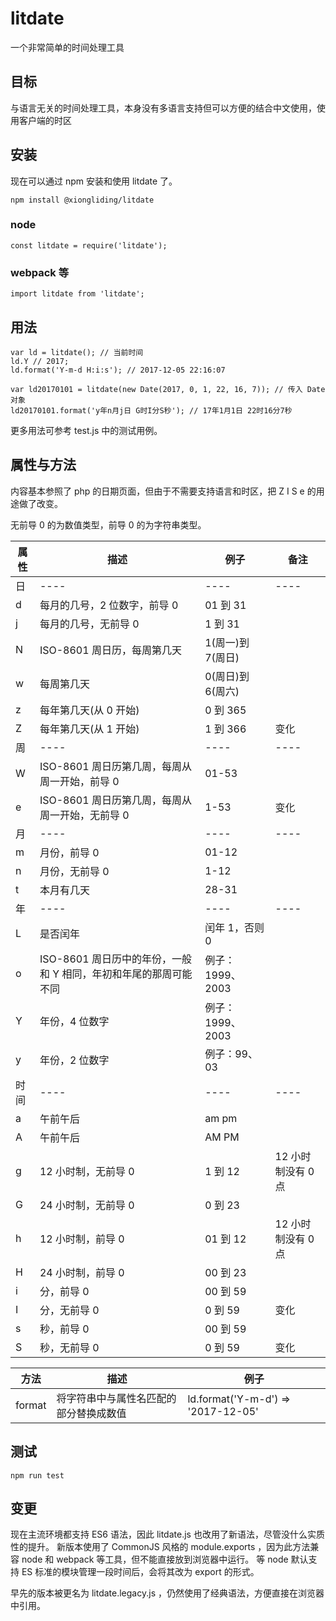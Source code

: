 # litdate

一个非常简单的时间处理工具

## 目标

与语言无关的时间处理工具，本身没有多语言支持但可以方便的结合中文使用，使用客户端的时区

## 安装

现在可以通过 npm 安装和使用 litdate 了。

```
npm install @xiongliding/litdate
```

### node

```
const litdate = require('litdate');
```

### webpack 等

```
import litdate from 'litdate';
```

## 用法

```
var ld = litdate(); // 当前时间
ld.Y // 2017;
ld.format('Y-m-d H:i:s'); // 2017-12-05 22:16:07

var ld20170101 = litdate(new Date(2017, 0, 1, 22, 16, 7)); // 传入 Date 对象
ld20170101.format('y年n月j日 G时I分S秒'); // 17年1月1日 22时16分7秒
```

更多用法可参考 test.js 中的测试用例。

## 属性与方法

内容基本参照了 php 的日期页面，但由于不需要支持语言和时区，把 Z I S e 的用途做了改变。

无前导 0 的为数值类型，前导 0 的为字符串类型。

| 属性 | 描述                                                             | 例子              | 备注               |
| ---- | ---------------------------------------------------------------- | ----------------- | ------------------ |
| 日   | ----                                                             | ----              | ----               |
| d    | 每月的几号，2 位数字，前导 0                                     | 01 到 31          |                    |
| j    | 每月的几号，无前导 0                                             | 1 到 31           |                    |
| N    | ISO-8601 周日历，每周第几天                                      | 1(周一)到 7(周日) |                    |
| w    | 每周第几天                                                       | 0(周日)到 6(周六) |                    |
| z    | 每年第几天(从 0 开始)                                            | 0 到 365          |                    |
| Z    | 每年第几天(从 1 开始)                                            | 1 到 366          | 变化               |
| 周   | ----                                                             | ----              | ----               |
| W    | ISO-8601 周日历第几周，每周从周一开始，前导 0                    | 01-53             |                    |
| e    | ISO-8601 周日历第几周，每周从周一开始，无前导 0                  | 1-53              | 变化               |
| 月   | ----                                                             | ----              | ----               |
| m    | 月份，前导 0                                                     | 01-12             |                    |
| n    | 月份，无前导 0                                                   | 1-12              |                    |
| t    | 本月有几天                                                       | 28-31             |                    |
| 年   | ----                                                             | ----              | ----               |
| L    | 是否闰年                                                         | 闰年 1，否则 0    |                    |
| o    | ISO-8601 周日历中的年份，一般和 Y 相同，年初和年尾的那周可能不同 | 例子：1999、2003  |                    |
| Y    | 年份，4 位数字                                                   | 例子：1999、2003  |                    |
| y    | 年份，2 位数字                                                   | 例子：99、03      |                    |
| 时间 | ----                                                             | ----              | ----               |
| a    | 午前午后                                                         | am pm             |                    |
| A    | 午前午后                                                         | AM PM             |                    |
| g    | 12 小时制，无前导 0                                              | 1 到 12           | 12 小时制没有 0 点 |
| G    | 24 小时制，无前导 0                                              | 0 到 23           |                    |
| h    | 12 小时制，前导 0                                                | 01 到 12          | 12 小时制没有 0 点 |
| H    | 24 小时制，前导 0                                                | 00 到 23          |                    |
| i    | 分，前导 0                                                       | 00 到 59          |                    |
| I    | 分，无前导 0                                                     | 0 到 59           | 变化               |
| s    | 秒，前导 0                                                       | 00 到 59          |                    |
| S    | 秒，无前导 0                                                     | 0 到 59           | 变化               |

| 方法   | 描述                                   | 例子                               |
| ------ | -------------------------------------- | ---------------------------------- |
| format | 将字符串中与属性名匹配的部分替换成数值 | ld.format('Y-m-d') => '2017-12-05' |

## 测试

```
npm run test
```

## 变更

现在主流环境都支持 ES6 语法，因此 litdate.js 也改用了新语法，尽管没什么实质性的提升。
新版本使用了 CommonJS 风格的 module.exports ，因为此方法兼容 node 和 webpack 等工具，但不能直接放到浏览器中运行。
等 node 默认支持 ES 标准的模块管理一段时间后，会将其改为 export 的形式。

早先的版本被更名为 litdate.legacy.js ，仍然使用了经典语法，方便直接在浏览器中引用。
